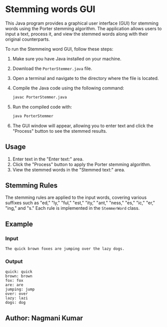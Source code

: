 # Stemming words GUI

This Java program provides a graphical user interface (GUI) for stemming words using the Porter stemming algorithm. The application allows users to input a text, process it, and view the stemmed words along with their original counterparts.


To run the Stemmeing word GUI, follow these steps:

1. Make sure you have Java installed on your machine.
2. Download the `PorterStemmer.java` file.
3. Open a terminal and navigate to the directory where the file is located.
4. Compile the Java code using the following command:

   ```bash
   javac PorterStemmer.java
   ```

5. Run the compiled code with:

   ```bash
   java PorterStemmer
   ```

6. The GUI window will appear, allowing you to enter text and click the "Process" button to see the stemmed results.

## Usage

1. Enter text in the "Enter text:" area.
2. Click the "Process" button to apply the Porter stemming algorithm.
3. View the stemmed words in the "Stemmed text:" area.

## Stemming Rules

The stemming rules are applied to the input words, covering various suffixes such as "ed," "ly," "ful," "est," "ity," "ant," "ness," "es," "ic," "er," "ing," and "s." Each rule is implemented in the `StemmerWord` class.

## Example

### Input
```
The quick brown foxes are jumping over the lazy dogs.
```

### Output
```
quick: quick
brown: brown
fox: fox
are: are
jumping: jump
over: over
lazy: lazi
dogs: dog
```

## Author: Nagmani Kumar